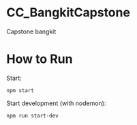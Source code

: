 # CC_BangkitCapstone
Capstone bangkit

# How to Run
Start:
```
npm start
```

Start development (with nodemon):
```
npm run start-dev
```